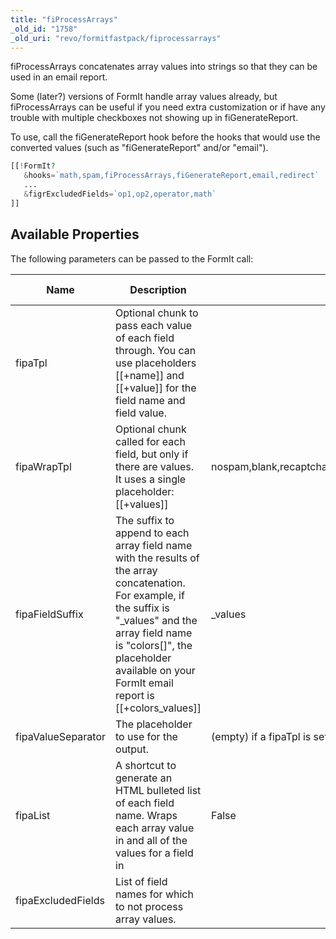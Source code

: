 ```yaml
---
title: "fiProcessArrays"
_old_id: "1758"
_old_uri: "revo/formitfastpack/fiprocessarrays"
---
```


fiProcessArrays concatenates array values into strings so that they can be used in an email report.

 Some (later?) versions of FormIt handle array values already, but fiProcessArrays can be useful if you need extra customization or if have any trouble with multiple checkboxes not showing up in fiGenerateReport.

To use, call the fiGenerateReport hook before the hooks that would use the converted values (such as "fiGenerateReport" and/or "email").

 ``` php
[[!FormIt? 
    &hooks=`math,spam,fiProcessArrays,fiGenerateReport,email,redirect` 
    ...
    &figrExcludedFields=`op1,op2,operator,math`
]]
```

## Available Properties

 The following parameters can be passed to the FormIt call:

 | Name               | Description                                                                                                                                                                                                                                                    | Default Value                                                       | Version Added |
 | ------------------ | -------------------------------------------------------------------------------------------------------------------------------------------------------------------------------------------------------------------------------------------------------------- | ------------------------------------------------------------------- | ------------- |
 | fipaTpl            | Optional chunk to pass each value of each field through. You can use placeholders \[\[+name\]\] and \[\[+value\]\] for the field name and field value.                                                                                                         |                                                                     | 1.1.1         |
 | fipaWrapTpl        | Optional chunk called for each field, but only if there are values. It uses a single placeholder: \[\[+values\]\]                                                                                                                                              | nospam,blank,recaptcha\_challenge\_field,recaptcha\_response\_field | 1.1.1         |
 | fipaFieldSuffix    | The suffix to append to each array field name with the results of the array concatenation. For example, if the suffix is "\_values" and the array field name is "colors\[\]", the placeholder available on your FormIt email report is \[\[+colors\_values\]\] | \_values                                                            |               |
 | fipaValueSeparator | The placeholder to use for the output.                                                                                                                                                                                                                         | (empty) if a fipaTpl is set, otherwise ',' (comma)                  | 1.1.1         |
 | fipaList           | A shortcut to generate an HTML bulleted list of each field name. Wraps each array value in and all of the values for a field in                                                                                                                                | False                                                               |               |
 | fipaExcludedFields | List of field names for which to not process array values.                                                                                                                                                                                                     |                                                                     |               |

